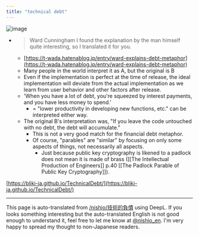 ```yaml
---
title: "technical debt"
---
```


![image](https://gyazo.com/079c9a639fa6d41cb6e79f8116b381cc/thumb/1000)
- > Ward Cunningham I found the explanation by the man himself quite interesting, so I translated it for you.
    - [https://t-wada.hatenablog.jp/entry/ward-explains-debt-metaphor](https://t-wada.hatenablog.jp/entry/ward-explains-debt-metaphor)
    - Many people in the world interpret it as A, but the original is B
    - Even if the implementation is perfect at the time of release, the ideal implementation will deviate from the actual implementation as we learn from user behavior and other factors after release.
    - 'When you have a lot of debt, you're squeezed by interest payments, and you have less money to spend.'
        - = "lower productivity in developing new functions, etc." can be interpreted either way.
    - The original B's interpretation was, "If you leave the code untouched with no debt, the debt will accumulate."
        - This is not a very good match for the financial debt metaphor.
        - Of course, "parables" are "similar" by focusing on only some aspects of things, not necessarily all aspects.
            - Just because public key cryptography is likened to a padlock does not mean it is made of brass ([[The Intellectual Production of Engineers]] p.40 [[The Padlock Parable of Public Key Cryptography]]).

[https://bliki-ja.github.io/TechnicalDebt/](https://bliki-ja.github.io/TechnicalDebt/)

---
This page is auto-translated from [/nishio/技術的負債](https://scrapbox.io/nishio/技術的負債) using DeepL. If you looks something interesting but the auto-translated English is not good enough to understand it, feel free to let me know at [@nishio_en](https://twitter.com/nishio_en). I'm very happy to spread my thought to non-Japanese readers.